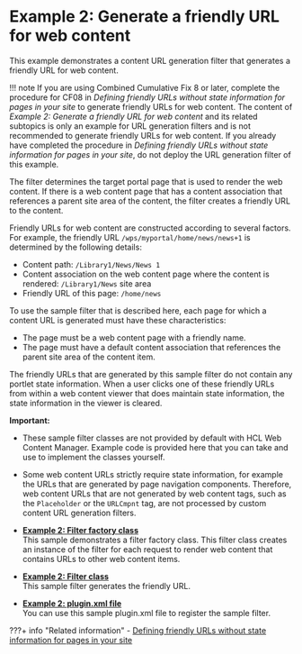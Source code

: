 # Example 2: Generate a friendly URL for web content

This example demonstrates a content URL generation filter that generates a friendly URL for web content.

!!! note
    If you are using Combined Cumulative Fix 8 or later, complete the procedure for CF08 in *Defining friendly URLs without state information for pages in your site* to generate friendly URLs for web content. The content of *Example 2: Generate a friendly URL for web content* and its related subtopics is only an example for URL generation filters and is not recommended to generate friendly URLs for web content. If you already have completed the procedure in *Defining friendly URLs without state information for pages in your site*, do not deploy the URL generation filter of this example.

The filter determines the target portal page that is used to render the web content. If there is a web content page that has a content association that references a parent site area of the content, the filter creates a friendly URL to the content.

Friendly URLs for web content are constructed according to several factors. For example, the friendly URL `/wps/myportal/home/news/news+1` is determined by the following details:

-   Content path: `/Library1/News/News 1`
-   Content association on the web content page where the content is rendered: `/Library1/News` site area
-   Friendly URL of this page: `/home/news`

To use the sample filter that is described here, each page for which a content URL is generated must have these characteristics:

-   The page must be a web content page with a friendly name.
-   The page must have a default content association that references the parent site area of the content item.

The friendly URLs that are generated by this sample filter do not contain any portlet state information. When a user clicks one of these friendly URLs from within a web content viewer that does maintain state information, the state information in the viewer is cleared.

**Important:**

-   These sample filter classes are not provided by default with HCL Web Content Manager. Example code is provided here that you can take and use to implement the classes yourself.
-   Some web content URLs strictly require state information, for example the URLs that are generated by page navigation components. Therefore, web content URLs that are not generated by web content tags, such as the `Placeholder` or the `URLCmpnt` tag, are not processed by custom content URL generation filters.

-   **[Example 2: Filter factory class](wcm_dev_api_urlgen_xmp2_filtfact.md)**  
This sample demonstrates a filter factory class. This filter class creates an instance of the filter for each request to render web content that contains URLs to other web content items.
-   **[Example 2: Filter class](wcm_dev_api_urlgen_xmp2_filter.md)**  
This sample filter generates the friendly URL.
-   **[Example 2: plugin.xml file](wcm_dev_api_urlgen_xmp2_plugin.md)**  
You can use this sample plugin.xml file to register the sample filter.


???+ info "Related information"
    - [Defining friendly URLs without state information for pages in your site](../../../../../../../deployment/manage/siteurl_cfg/changing_siteurl/cw_navstate/mp_friendly_short_url.md)

